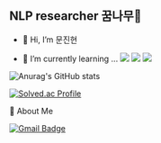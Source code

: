 ## NLP researcher 꿈나무🌳

- 👋 Hi, I’m 문진현 

- 🌱 I’m currently learning ...
<a href="https://www.python.org/" target="_blank"><img src="https://img.shields.io/badge/Python-3776AB?style=flat-square&logo=Python&logoColor=white"/></a>
<a href="https://pytorch.org/" target="_blank"><img src="https://img.shields.io/badge/PyTorch-EE4C2C?style=flat-square&logo=PyTorch&logoColor=white"/></a>
<a href="https://www.tensorflow.org/" target="_blank"><img src="https://img.shields.io/badge/TensorFlow-FF6F00?style=flat-square&logo=TensorFlow&logoColor=white"/></a>

![Anurag's GitHub stats](https://github-readme-stats.vercel.app/api?username=jhmoon19&show_icons=true&theme=radical)

[![Solved.ac Profile](http://mazassumnida.wtf/api/v2/generate_badge?boj=answlsgus)](https://solved.ac/answlsgus/)

🐰 About Me

[![Gmail Badge](https://img.shields.io/badge/Gmail-d14836?style=flat-square&logo=Gmail&logoColor=white&link=mailto:answlsgus@korea.ac.kr)](answlsgus@korea.ac.kr)
